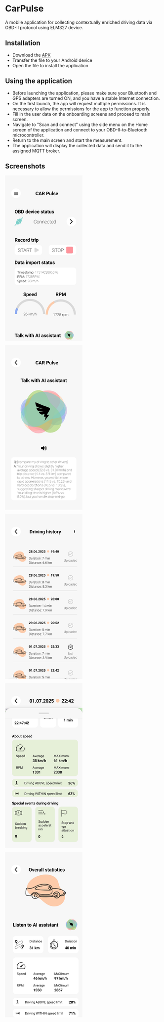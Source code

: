 # CarPulse
A mobile application for collecting contextually enriched driving data via OBD-II protocol using ELM327 device.


## Installation
- Download the [APK](https://github.com/renatomajer/CarPulse/releases/download/v1.0.0/app-debug.apk)
- Transfer the file to your Android device
- Open the file to install the application

## Using the application
- Before launching the application, please make sure your Bluetooth and GPS adapters are turned ON, and you have a stable Internet connection.
- On the first launch, the app will request multiple permissions. It is necessary to allow the permissions for the app to function properly.
- Fill in the user data on the onboarding screens and proceed to main screen.
- Navigate to "Scan and connect" using the side menu on the Home screen of the application and connect to your OBD-II-to-Bluetooth microcontroller.
- Return to the main screen and start the measurement. 
- The application will display the collected data and send it to the assigned MQTT broker.

## Screenshots

<p float="left">
  <img src="docs/screenshots/home_screen.jpg" alt="Home Screen" width="250" style="margin-right: 10px; margin-bottom: 10px;">
  <img src="docs/screenshots/asistant_screen1.jpg" alt="Assistant Screen" width="250" style="margin-right: 10px; margin-bottom: 10px;">
  <img src="docs/screenshots/driving_history.jpg" alt="Driving History" width="250" style="margin-right: 10px; margin-bottom: 10px;">
  <img src="docs/screenshots/trip_details.jpg" alt="Trip Details" width="250" style="margin-right: 10px; margin-bottom: 10px;">
  <img src="docs/screenshots/overall_statistics.jpg" alt="Overall Statistics" width="250" style="margin-right: 10px; margin-bottom: 10px;">
</p>
